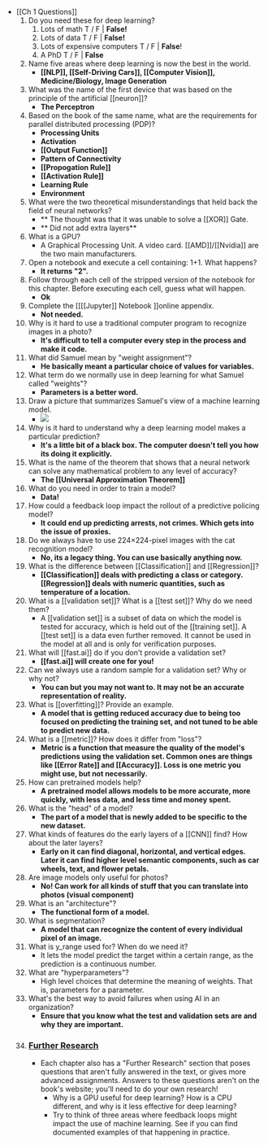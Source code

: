 - [[Ch 1 Questions]]
    1. Do you need these for deep learning?
        1. Lots of math T / F | **False!**
        2. Lots of data T / F | **False!**
        3. Lots of expensive computers T / F | **False**!
        4. A PhD T / F | **False**
    2. Name five areas where deep learning is now the best in the world.
        - **[[NLP]], [[Self-Driving Cars]], [[Computer Vision]], Medicine/Biology, Image Generation**
    3. What was the name of the first device that was based on the principle of the artificial [[neuron]]?
        - **The Perceptron**
    4. Based on the book of the same name, what are the requirements for parallel distributed processing (PDP)?
        - **Processing Units**
        - **Activation**
        - **[[Output Function]]**
        - **Pattern of Connectivity**
        - **[[Propogation Rule]]**
        - **[[Activation Rule]]**
        - **Learning Rule**
        - **Environment**
    5. What were the two theoretical misunderstandings that held back the field of neural networks?
        - ** The thought was that it was unable to solve a [[XOR]] Gate.
        - ** Did not add extra layers**
    6. What is a GPU?
        - A Graphical Processing Unit. A video card. [[AMD]]/[[Nvidia]] are the two main manufacturers.
    7. Open a notebook and execute a cell containing: 1+1. What happens?
        - **It returns "2".**
    8. Follow
 through each cell of the stripped version of the notebook for this 
chapter. Before executing each cell, guess what will happen.
        - **Ok**
    9. Complete the [[[[Jupyter]] Notebook ]]online appendix.
        - **Not needed.**
    10. Why is it hard to use a traditional computer program to recognize images in a photo?
        - **It's difficult to tell a computer every step in the process and make it code.**
    11. What did Samuel mean by "weight assignment"?
        - **He basically meant a particular choice of values for variables.**
    12. What term do we normally use in deep learning for what Samuel called "weights"?
        - **Parameters is a better word.**
    13. Draw a picture that summarizes Samuel's view of a machine learning model.
        - ![](https://firebasestorage.googleapis.com/v0/b/firescript-577a2.appspot.com/o/imgs%2Fapp%2FIncertophile%2FumMYaB1JhZ.svg?alt=media&token=519a61f5-e500-451e-b5ee-b83fd1e142b5)
    14. Why is it hard to understand why a deep learning model makes a particular prediction?
        - **It's a little bit of a black box. The computer doesn't tell you how its doing it explicitly.**
    15. What is the name of the theorem that shows that a neural network can solve any mathematical problem to any level of accuracy?
        - **The [[Universal Approximation Theorem]]**
    16. What do you need in order to train a model?
        - **Data!**
    17. How could a feedback loop impact the rollout of a predictive policing model?
        - **It could end up predicting arrests, not crimes. Which gets into the issue of proxies.**
    18. Do we always have to use 224×224-pixel images with the cat recognition model?
        - **No, its a legacy thing. You can use basically anything now.**
    19. What is the difference between [[Classification]] and [[Regression]]?
        - **[[Classification]] deals with predicting a class or category. [[Regression]] deals with numeric quantities, such as temperature of a location.**
    20. What is a [[validation set]]? What is a [[test set]]? Why do we need them?
        - A [[validation set]] is a subset of data on which the model is tested for accuracy, which is held out of the [[training set]]. A [[test set]] is a data even further removed. It cannot be used in the model at all and is only for verification purposes.
    21. What will [[fast.ai]] do if you don't provide a validation set?
        - **[[fast.ai]] will create one for you!**
    22. Can we always use a random sample for a validation set? Why or why not?
        - **You can but you may not want to. It may not be an accurate representation of reality.**
    23. What is [[overfitting]]? Provide an example.
        - **A model that is getting reduced accuracy due to being too focused on predicting the training set, and not tuned to be able to predict new data.**
    24. What is a [[metric]]? How does it differ from "loss"?
        - **Metric is a function that measure the quality of the model's predictions using the validation set. Common ones are things like [[Error Rate]] and [[Accuracy]]. Loss is one metric you might use, but not necessarily.**
    25. How can pretrained models help?
        - **A pretrained model allows models to be more accurate, more quickly, with less data, and less time and money spent.**
    26. What is the "head" of a model?
        - **The part of a model that is newly added to be specific to the new dataset.**
    27. What kinds of features do the early layers of a [[CNN]] find? How about the later layers?
        - **Early on it can find diagonal, horizontal, and vertical edges. Later it can find higher level semantic components, such as car wheels, text, and flower petals.**
    28. Are image models only useful for photos?
        - **No! Can work for all kinds of stuff that you can translate into photos (visual component)**
    29. What is an "architecture"?
        - **The functional form of a model.**
    30. What is segmentation?
        - **A model that can recognize the content of every individual pixel of an image.**
    31. What is y_range used for? When do we need it?
        - It lets the model predict the target within a certain range, as the prediction is a continuous number.
    32. What are "hyperparameters"?
        - High level choices that determine the meaning of weights. That is, parameters for a parameter.
    33. What's the best way to avoid failures when using AI in an organization?
        - **Ensure that you know what the test and validation sets are and why they are important.**
    34. ### [Further Research](https://console.paperspace.com/te1hfdivi/notebook/r69qx4wp8j2xv4?file=01_intro.ipynb#further-research-1)
        - Each chapter also has a "Further Research" section that poses questions that aren't fully answered in the text, or gives more advanced assignments. 
Answers to these questions aren't on the book's website; you'll need to 
do your own research!
            - Why is a GPU useful for deep learning? How is a CPU different, and why is it less effective for deep learning?
            - Try to think of three areas where feedback loops might impact the use of 
machine learning. See if you can find documented examples of that 
happening in practice.
